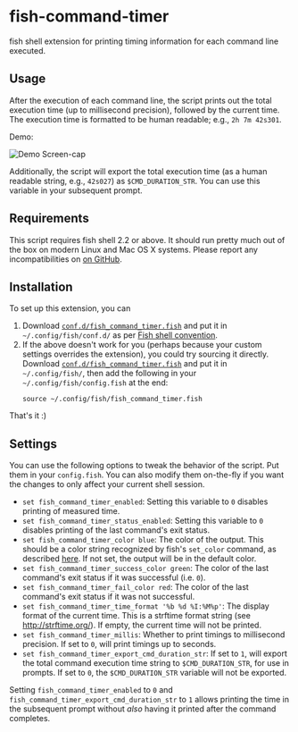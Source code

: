 fish-command-timer
==================

fish shell extension for printing timing information for each command line
executed.

Usage
-----

After the execution of each command line, the script prints out the total
execution time (up to millisecond precision), followed by the current time. The
execution time is formatted to be human readable; e.g., `2h 7m 42s301`.

Demo:

![Demo Screen-cap](https://github.com/jichu4n/bash-command-timer/raw/master/bash_command_timer_screenshot.gif)

Additionally, the script will export the total execution time (as a human
readable string, e.g., `42s027`) as `$CMD_DURATION_STR`. You can use this
variable in your subsequent prompt.

Requirements
------------

This script requires fish shell 2.2 or above. It should run pretty much out of
the box on modern Linux and Mac OS X systems. Please report any
incompatibilities on
[on GitHub](https://github.com/jichu4n/fish-command-timer/issues).

Installation
------------

To set up this extension, you can

1. Download [`conf.d/fish_command_timer.fish`](https://github.com/jichu4n/fish-command-timer/blob/master/conf.d/fish_command_timer.fish) and put it in `~/.config/fish/conf.d/` as per [Fish shell convention](https://fishshell.com/docs/current/index.html#initialization).
2. If the above doesn't work for you (perhaps because your custom settings overrides the extension), you could try sourcing it directly. Download [`conf.d/fish_command_timer.fish`](https://github.com/jichu4n/fish-command-timer/blob/master/conf.d/fish_command_timer.fish) and put it in `~/.config/fish/`, then add the following in your `~/.config/fish/config.fish` at the end:
   ```
   source ~/.config/fish/fish_command_timer.fish
   ```

That's it :)

Settings
--------

You can use the following options to tweak the behavior of the script. 
Put them in your `config.fish`. 
You can also modify them on-the-fly if you want the changes to only affect your current shell session.

* `set fish_command_timer_enabled`: Setting this variable to `0` disables
  printing of measured time.
* `set fish_command_timer_status_enabled`: Setting this variable to `0`
  disables printing of the last command's exit status.
* `set fish_command_timer_color blue`: The color of the output. This should be a
  color string recognized by fish's `set_color` command, as described
  [here](http://fishshell.com/docs/current/commands.html#set_color). If not set,
  the output will be in the default color.
* `set fish_command_timer_success_color green`: The color of the last command's exit
  status if it was successful (i.e. `0`).
* `set fish_command_timer_fail_color red`: The color of the last command's exit
  status if it was not successful.
* `set fish_command_timer_time_format '%b %d %I:%M%p'`: The display format of
  the current time.  This is a strftime format string (see
  http://strftime.org/). If empty, the current time will not be printed.
* `set fish_command_timer_millis`: Whether to print timings to millisecond
  precision. If set to `0`, will print timings up to seconds.
* `set fish_command_timer_export_cmd_duration_str`: If set to `1`, will export
  the total command execution time string to `$CMD_DURATION_STR`, for use in
  prompts. If set to `0`, the `$CMD_DURATION_STR` variable will not be exported.

Setting `fish_command_timer_enabled` to `0` and `fish_command_timer_export_cmd_duration_str` to `1` allows printing the time in the subsequent prompt without *also* having it printed after the command completes.

